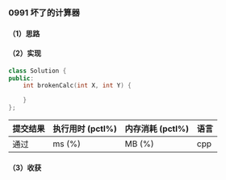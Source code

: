 ### 0991 坏了的计算器

#### （1）思路

#### （2）实现

```cpp
class Solution {
public:
    int brokenCalc(int X, int Y) {

    }
};
```

| 提交结果 | 执行用时 (pctl%) | 内存消耗 (pctl%) | 语言 |
|:---------|:-----------------|:-----------------|:-----|
| 通过     |  ms (%)   |  MB (%)  | cpp  |

#### （3）收获
